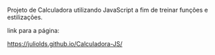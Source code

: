 Projeto de Calculadora utilizando JavaScript a fim de treinar funções e estilizações.

link para a página:

https://juliolds.github.io/Calculadora-JS/
